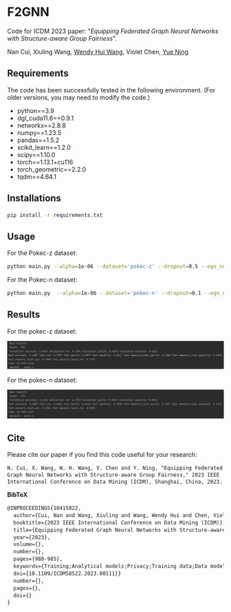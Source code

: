 # F2GNN

Code for ICDM 2023 paper: "*Equipping Federated Graph Neural Networks with Structure-aware Group Fairness*".

Nan Cui, Xiuling Wang, [Wendy Hui Wang](https://sites.google.com/view/wendy-wang/home), Violet Chen, [Yue Ning](https://yue-ning.github.io/)



## Requirements

The code has been successfully tested in the following environment. (For older versions, you may need to modify the code.)

- python==3.9
- dgl_cuda11.6==0.9.1
- networkx==2.8.8
- numpy==1.23.5
- pandas==1.5.2
- scikit_learn==1.2.0
- scipy==1.10.0
- torch==1.13.1+cu116
- torch_geometric==2.2.0
- tqdm==4.64.1

## Installations

```bash
pip install -r requirements.txt
```

## Usage

For the Pokec-z dataset:

```bash
python main.py --alpha=1e-06 --dataset='pokec-z' --dropout=0.5 --ego_number=30 --gpu=0 --lambda1=0.5 --local_ep=20 --lr=0.0001 --num_hidden=64 --num_hops=3 --seed=31 --tau=4 --tau_combine=0.01 --weight_decay=0.001
```

For the Pokec-n dataset:

``````bash
python main.py  --alpha=1e-06 --dataset='pokec-n' --dropout=0.1 --ego_number=30 --gpu=0 --lambda1=8.0 --local_ep=15 --lr=0.0001 --num_hidden=64 --num_hops=3 --seed=47 --tau=4 --tau_combine=0.001 --weight_decay=0.0001
``````

## Results

For the pokec-z dataset:

![image-20230927115801292](image-20230927115801292.png)

For the pokec-n dataset:

![image-20230927113620536](image-20230927113620536.png)

## Cite

Please cite our paper if you find this code useful for your research:

```
N. Cui, X. Wang, W. H. Wang, V. Chen and Y. Ning, "Equipping Federated Graph Neural Networks with Structure-aware Group Fairness," 2023 IEEE International Conference on Data Mining (ICDM), Shanghai, China, 2023.
```

**BibTeX**

```latex
@INPROCEEDINGS{10415822,
  author={Cui, Nan and Wang, Xiuling and Wang, Wendy Hui and Chen, Violet and Ning, Yue},
  booktitle={2023 IEEE International Conference on Data Mining (ICDM)}, 
  title={Equipping Federated Graph Neural Networks with Structure-aware Group Fairness}, 
  year={2023},
  volume={},
  number={},
  pages={980-985},
  keywords={Training;Analytical models;Privacy;Training data;Data models;Graph neural networks;Security;Graph Neural Networks;Federated Learning;Group Fairness},
  doi={10.1109/ICDM58522.2023.00111}}
  number={},
  pages={},
  doi={}
}
```
